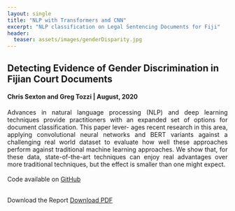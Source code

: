 ```yaml
---
layout: single
title: "NLP with Transformers and CNN"
excerpt: "NLP classification on Legal Sentencing Documents for Fiji"
header:
  teaser: assets/images/genderDisparity.jpg
---
```


## Detecting Evidence of Gender Discrimination in Fijian Court Documents

#### Chris Sexton and Greg Tozzi | August, 2020

<div style="text-align: justify">
  Advances in natural language processing (NLP) and deep learning techniques provide practitioners with an expanded set of options for document classification. This paper lever- ages recent research in this area, applying convolutional neural networks and BERT variants against a challenging real world dataset to evaluate how well these approaches perform against traditional machine learning approaches. We show that, for these data, state-of-the-art techniques can enjoy real advantages over more traditional techniques, but the effect is smaller than one might expect.
  <br> <br>
  Code available on <a href="https://github.com/SextonCJ/genderDisparityD3">GitHub</a>
  <br> <br>
</div>


Download the Report <a href="/assets/docs/  genderDisparityDeepLearning.pdf" download>Download PDF</a>
